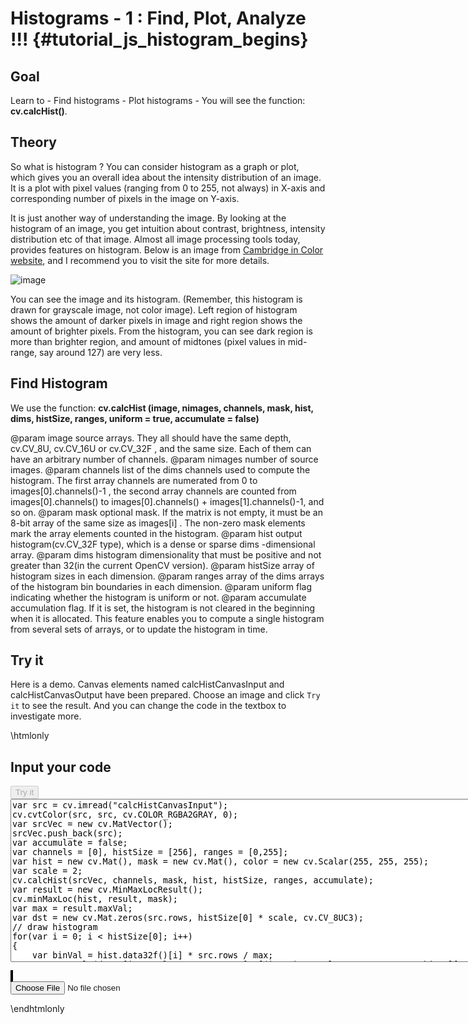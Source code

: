 Histograms - 1 : Find, Plot, Analyze !!! {#tutorial_js_histogram_begins}
========================================

Goal
----

Learn to
    -   Find histograms
    -   Plot histograms
    -   You will see the function: **cv.calcHist()**.

Theory
------

So what is histogram ? You can consider histogram as a graph or plot, which gives you an overall
idea about the intensity distribution of an image. It is a plot with pixel values (ranging from 0 to
255, not always) in X-axis and corresponding number of pixels in the image on Y-axis.

It is just another way of understanding the image. By looking at the histogram of an image, you get
intuition about contrast, brightness, intensity distribution etc of that image. Almost all image
processing tools today, provides features on histogram. Below is an image from [Cambridge in Color
website](http://www.cambridgeincolour.com/tutorials/histograms1.htm), and I recommend you to visit
the site for more details.

![image](histogram_sample.jpg)

You can see the image and its histogram. (Remember, this histogram is drawn for grayscale image, not
color image). Left region of histogram shows the amount of darker pixels in image and right region
shows the amount of brighter pixels. From the histogram, you can see dark region is more than
brighter region, and amount of midtones (pixel values in mid-range, say around 127) are very less.

Find Histogram
--------------

We use the function: **cv.calcHist (image, nimages, channels, mask, hist, dims, histSize, ranges, uniform = true, accumulate = false)** 

@param image        source arrays. They all should have the same depth, cv.CV_8U, cv.CV_16U or cv.CV_32F , and the same size. Each of them can have an arbitrary number of channels. 
@param nimages      number of source images.
@param channels     list of the dims channels used to compute the histogram. The first array channels are numerated from 0 to images[0].channels()-1 , the second array channels are counted from images[0].channels() to images[0].channels() + images[1].channels()-1, and so on.
@param mask         optional mask. If the matrix is not empty, it must be an 8-bit array of the same size as images[i] . The non-zero mask elements mark the array elements counted in the histogram.
@param hist        	output histogram(cv.CV_32F type), which is a dense or sparse dims -dimensional array.
@param dims         histogram dimensionality that must be positive and not greater than 32(in the current OpenCV version).
@param histSize     array of histogram sizes in each dimension.
@param ranges       array of the dims arrays of the histogram bin boundaries in each dimension.
@param uniform      flag indicating whether the histogram is uniform or not.
@param accumulate   accumulation flag. If it is set, the histogram is not cleared in the beginning when it is allocated. This feature enables you to compute a single histogram from several sets of arrays, or to update the histogram in time.

Try it
------

Here is a demo. Canvas elements named calcHistCanvasInput and calcHistCanvasOutput have been prepared. Choose an image and
click `Try it` to see the result. And you can change the code in the textbox to investigate more.

\htmlonly
<!DOCTYPE html>
<head>
<style>
canvas {
    border: 1px solid black;
}
.err {
    color: red;
}
</style>
</head>
<body>
<div id="calcHistCodeArea">
<h2>Input your code</h2>
<button id="calcHistTryIt" disabled="true" onclick="calcHistExecuteCode()">Try it</button><br>
<textarea rows="17" cols="90" id="calcHistTestCode" spellcheck="false">
var src = cv.imread("calcHistCanvasInput");
cv.cvtColor(src, src, cv.COLOR_RGBA2GRAY, 0);
var srcVec = new cv.MatVector();
srcVec.push_back(src);
var accumulate = false;
var channels = [0], histSize = [256], ranges = [0,255];
var hist = new cv.Mat(), mask = new cv.Mat(), color = new cv.Scalar(255, 255, 255);
var scale = 2;
cv.calcHist(srcVec, channels, mask, hist, histSize, ranges, accumulate);
var result = new cv.MinMaxLocResult();
cv.minMaxLoc(hist, result, mask);
var max = result.maxVal;
var dst = new cv.Mat.zeros(src.rows, histSize[0] * scale, cv.CV_8UC3);
// draw histogram
for(var i = 0; i < histSize[0]; i++)
{
    var binVal = hist.data32f()[i] * src.rows / max;
    cv.rectangle(dst, [i * scale, src.rows - 1], [(i + 1) * scale - 1, src.rows - binVal], color, cv.FILLED);
}
cv.imshow("calcHistCanvasOutput", dst);
src.delete(); dst.delete(); srcVec.delete(); mask.delete(); hist.delete(); color.delete(); result.delete();
</textarea>
<p class="err" id="calcHistErr"></p>
</div>
<div id="calcHistShowcase">
    <div>
        <canvas id="calcHistCanvasInput"></canvas>
        <canvas id="calcHistCanvasOutput"></canvas>
    </div>
    <input type="file" id="calcHistInput" name="file" />
</div>
<script src="utils.js"></script>
<script async src="opencv.js" id="opencvjs"></script>
<script>
function calcHistExecuteCode() {
    var calcHistText = document.getElementById("calcHistTestCode").value;
    try {
        eval(calcHistText);
        document.getElementById("calcHistErr").innerHTML = " ";
    } catch(err) {
        document.getElementById("calcHistErr").innerHTML = err;
    }
}

loadImageToCanvas("lena.jpg", "calcHistCanvasInput");
var calcHistInputElement = document.getElementById("calcHistInput");
calcHistInputElement.addEventListener("change", calcHistHandleFiles, false);
function calcHistHandleFiles(e) {
    var calcHistUrl = URL.createObjectURL(e.target.files[0]);
    loadImageToCanvas(calcHistUrl, "calcHistCanvasInput");
}

function onReady() {
    document.getElementById("calcHistTryIt").disabled = false;
}
if (typeof cv !== 'undefined') {
    onReady();
} else {
    document.getElementById("opencvjs").onload = onReady;
}
</script>
</body>
\endhtmlonly